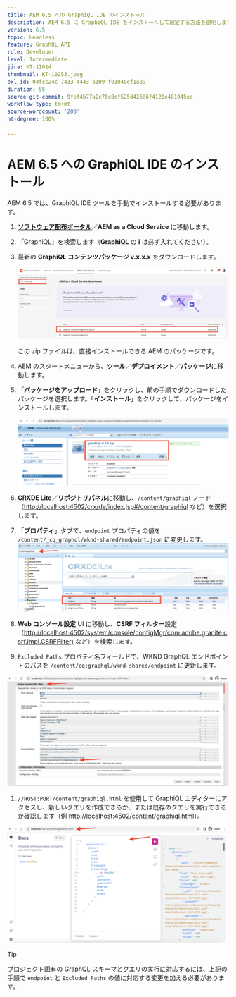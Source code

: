 ```yaml
---
title: AEM 6.5 への GraphiQL IDE のインストール
description: AEM 6.5 に GraphiQL IDE をインストールして設定する方法を説明します
version: 6.5
topic: Headless
feature: GraphQL API
role: Developer
level: Intermediate
jira: KT-11614
thumbnail: KT-10253.jpeg
exl-id: 04fcc24c-7433-4443-a109-f01840ef1a89
duration: 55
source-git-commit: 9fef4b77a2c70c8cf525d42686f4120e481945ee
workflow-type: tm+mt
source-wordcount: '208'
ht-degree: 100%

---
```


# AEM 6.5 への GraphiQL IDE のインストール

AEM 6.5 では、GraphiQL IDE ツールを手動でインストールする必要があります。

1. **[ソフトウェア配布ポータル](https://experience.adobe.com/#/downloads/content/software-distribution/jp/aemcloud.html)**／**AEM as a Cloud Service** に移動します。
1. 「GraphiQL」を検索します（**GraphiQL** の **i** は必ず入れてください）。
1. 最新の **GraphiQL コンテンツパッケージ v.x.x.x** をダウンロードします。

   ![GraphiQL パッケージのダウンロード](assets/graphiql/software-distribution.png)

   この zip ファイルは、直接インストールできる AEM のパッケージです。

1. AEM のスタートメニューから、**ツール**／**デプロイメント**／**パッケージ**&#x200B;に移動します。
1. 「**パッケージをアップロード**」をクリックし、前の手順でダウンロードしたパッケージを選択します。「**インストール**」をクリックして、パッケージをインストールします。

   ![GraphiQL パッケージのインストール](assets/graphiql/install-graphiql-package.png)

1. **CRXDE Lite**／**リポジトリパネル**&#x200B;に移動し、`/content/graphiql` ノード（<http://localhost:4502/crx/de/index.jsp#/content/graphiql> など）を選択します。
1. 「**プロパティ**」タブで、`endpoint` プロパティの値を `/content/_cq_graphql/wknd-shared/endpoint.json` に変更します。
   ![エンドポイントプロパティ値の変更](assets/graphiql/endpoint-prop-value-change.png)

1. **Web コンソール設定** UI に移動し、**CSRF フィルター**&#x200B;設定（<http://localhost:4502/system/console/configMgr/com.adobe.granite.csrf.impl.CSRFFilter)> など）を検索します。
1. `Excluded Paths` プロパティ名フィールドで、WKND GraphQL エンドポイントのパスを `/content/cq:graphql/wknd-shared/endpoint` に更新します。

![Exclude Paths プロパティ値の変更](assets/graphiql/exclude-paths-value-change.png)

1. `//HOST:PORT/content/graphiql.html` を使用して GraphiQL エディターにアクセスし、新しいクエリを作成できるか、または既存のクエリを実行できるか確認します（例 <http://localhost:4502/content/graphiql.html>）。

![GraphiQL エディター](assets/graphiql/graphiql-editor.png)

>[!TIP]
>
>プロジェクト固有の GraphQL スキーマとクエリの実行に対応するには、上記の手順で `endpoint` と `Excluded Paths` の値に対応する変更を加える必要があります。
